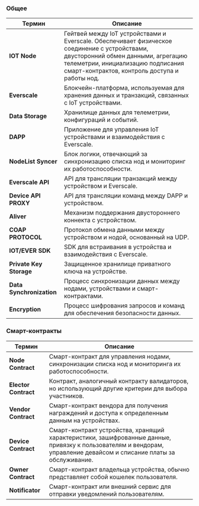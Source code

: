 ### Общее

| Термин | Описание |
| --- | --- |
| **IOT Node** | Гейтвей между IoT устройствами и Everscale. Обеспечивает физическое соединение с устройствами, двусторонний обмен данными, агрегацию телеметрии, инициализацию подписания смарт-контрактов, контроль доступа и работы нод. |
| **Everscale** | Блокчейн-платформа, используемая для хранения данных и транзакций, связанных с IoT устройствами. |
| **Data Storage** | Хранилище данных для телеметрии, конфигураций и событий. |
| **DAPP** | Приложение для управления IoT устройствами и взаимодействия с Everscale. |
| **NodeList Syncer** | Блок логики, отвечающий за синхронизацию списка нод и мониторинг их работоспособности. |
| **Everscale API** | API для трансляции транзакций между устройством и Everscale. |
| **Device API PROXY** | API для трансляции команд между DAPP и устройством. |
| **Aliver** | Механизм поддержания двустороннего коннекта с устройством. |
| **COAP PROTOCOL** | Протокол обмена данными между устройством и нодой, основанный на UDP. |
| **IOT/EVER SDK** | SDK для встраивания в устройства и взаимодействия с Everscale. |
| **Private Key Storage** | Защищенное хранилище приватного ключа на устройстве. |
| **Data Synchronization** | Процесс синхронизации данных между нодами, устройствами и смарт-контрактами. |
| **Encryption** | Процесс шифрования запросов и команд для обеспечения безопасности данных. |

### Смарт-контракты

| Термин | Описание |
| --- | --- |
| **Node Contract** | Смарт-контракт для управления нодами, синхронизации списка нод и мониторинга их работоспособности. |
| **Elector Contract** | Контракт, аналогичный контракту валидаторов, но использующий другие критерии для выбора участников. |
| **Vendor Contract** | Смарт-контракт вендора для получения награждений и доступа к определенным данным на устройствах. |
| **Device Contract** | Смарт-контракт устройства, хранящий характеристики, зашифрованные данные, привязку к пользователям и вендорам, управление девайсом и списание платы за обслуживание. |
| **Owner Contract** | Смарт-контракт владельца устройства, обычно представляет собой кошелек пользователя. |
| **Notificator** | Смарт-контракт или внешний сервис для отправки уведомлений пользователям. |


